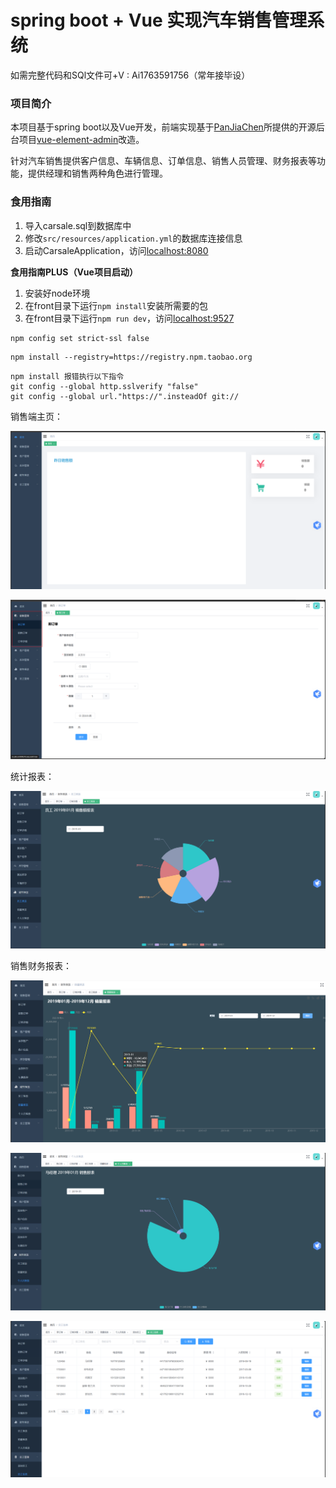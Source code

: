 # spring boot + Vue 实现汽车销售管理系统

如需完整代码和SQl文件可+V : Ai1763591756（常年接毕设）

### 项目简介

本项目基于spring boot以及Vue开发，前端实现基于[PanJiaChen](https://github.com/PanJiaChen)所提供的开源后台项目[vue-element-admin](https://github.com/PanJiaChen/vue-element-admin)改造。

针对汽车销售提供客户信息、车辆信息、订单信息、销售人员管理、财务报表等功能，提供经理和销售两种角色进行管理。

### 食用指南
1. 导入carsale.sql到数据库中
2. 修改`src/resources/application.yml`的数据库连接信息
3. 启动CarsaleApplication，访问[localhost:8080](localhost:8080)

**食用指南PLUS（Vue项目启动）**

1. 安装好node环境
2. 在front目录下运行`npm install`安装所需要的包
3. 在front目录下运行`npm run dev`，访问[localhost:9527](localhost:9527)

```
npm config set strict-ssl false
```



```
npm install --registry=https://registry.npm.taobao.org
```

```
npm install 报错执行以下指令
git config --global http.sslverify "false"
git config --global url."https://".insteadOf git://

```

销售端主页：

![image-20241212214221358](image-20241212214221358.png)

![image-20241212214248405](image-20241212214248405.png)

统计报表：

![image-20241212214316098](image-20241212214316098.png)

销售财务报表：

![image-20241212214404628](image-20241212214404628.png)

![image-20241212214419379](image-20241212214419379.png)

![image-20241212214430545](image-20241212214430545.png)
